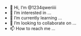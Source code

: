 - 👋 Hi, I’m @1234qweriiii
- 👀 I’m interested in ...
- 🌱 I’m currently learning ...
- 💞️ I’m looking to collaborate on ...
- 📫 How to reach me ...

<!---
1234qweriiii/1234qweriiii is a ✨ special ✨ repository because its `README.md` (this file) appears on your GitHub profile.
You can click the Preview link to take a look at your changes.
--->
